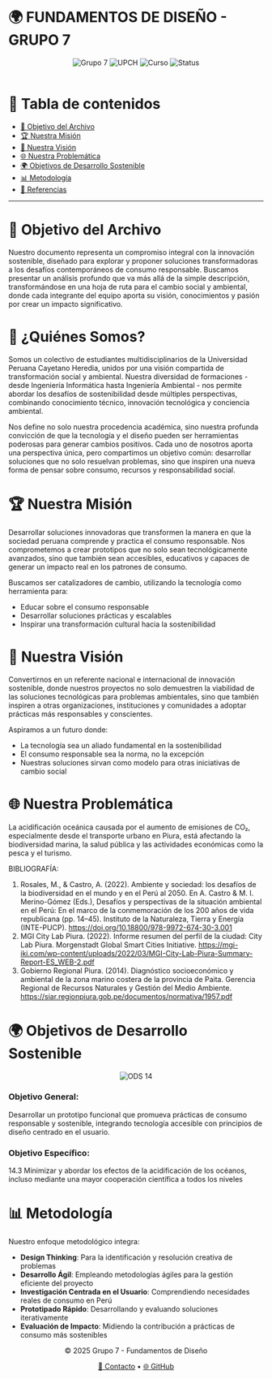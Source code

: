 # 🌍 FUNDAMENTOS DE DISEÑO - GRUPO 7

<div align="center">
  <img src="https://img.shields.io/badge/Grupo-7-blue" alt="Grupo 7">
  <img src="https://img.shields.io/badge/Universidad-UPCH-red" alt="UPCH">
  <img src="https://img.shields.io/badge/Curso-Fundamentos_de_Diseño-green" alt="Curso">
  <img src="https://img.shields.io/badge/Status-En_Desarrollo-yellow" alt="Status">
</div>

<br>

# 📖 Tabla de contenidos
- [🎯 Objetivo del Archivo](#-objetivo-del-archivo)
- [🏆 Nuestra Misión](#-nuestra-misión)
- [🚀 Nuestra Visión](#-nuestra-visión)
- [🌐 Nuestra Problemática](#-nuestra-problemática)
- [🌍 Objetivos de Desarrollo Sostenible](#-objetivos-de-desarrollo-sostenible)
- [📊 Metodología](#-metodología)
- [📑 Referencias](#-referencias)

---

# 🎯 Objetivo del Archivo

Nuestro documento representa un compromiso integral con la innovación sostenible, diseñado para explorar y proponer soluciones transformadoras a los desafíos contemporáneos de consumo responsable. Buscamos presentar un análisis profundo que va más allá de la simple descripción, transformándose en una hoja de ruta para el cambio social y ambiental, donde cada integrante del equipo aporta su visión, conocimientos y pasión por crear un impacto significativo.

# 🌟 ¿Quiénes Somos?

Somos un colectivo de estudiantes multidisciplinarios de la Universidad Peruana Cayetano Heredia, unidos por una visión compartida de transformación social y ambiental. Nuestra diversidad de formaciones - desde Ingeniería Informática hasta Ingeniería Ambiental - nos permite abordar los desafíos de sostenibilidad desde múltiples perspectivas, combinando conocimiento técnico, innovación tecnológica y conciencia ambiental.

Nos define no solo nuestra procedencia académica, sino nuestra profunda convicción de que la tecnología y el diseño pueden ser herramientas poderosas para generar cambios positivos. Cada uno de nosotros aporta una perspectiva única, pero compartimos un objetivo común: desarrollar soluciones que no solo resuelvan problemas, sino que inspiren una nueva forma de pensar sobre consumo, recursos y responsabilidad social.

# 🏆 Nuestra Misión

Desarrollar soluciones innovadoras que transformen la manera en que la sociedad peruana comprende y practica el consumo responsable. Nos comprometemos a crear prototipos que no solo sean tecnológicamente avanzados, sino que también sean accesibles, educativos y capaces de generar un impacto real en los patrones de consumo.

Buscamos ser catalizadores de cambio, utilizando la tecnología como herramienta para:
- Educar sobre el consumo responsable
- Desarrollar soluciones prácticas y escalables
- Inspirar una transformación cultural hacia la sostenibilidad

# 🚀 Nuestra Visión

Convertirnos en un referente nacional e internacional de innovación sostenible, donde nuestros proyectos no solo demuestren la viabilidad de las soluciones tecnológicas para problemas ambientales, sino que también inspiren a otras organizaciones, instituciones y comunidades a adoptar prácticas más responsables y conscientes.

Aspiramos a un futuro donde:
- La tecnología sea un aliado fundamental en la sostenibilidad
- El consumo responsable sea la norma, no la excepción
- Nuestras soluciones sirvan como modelo para otras iniciativas de cambio social

# 🌐 Nuestra Problemática

La acidificación oceánica causada por el aumento de emisiones de CO₂, especialmente desde el transporte urbano en Piura, está afectando la biodiversidad marina, la salud pública y las actividades económicas como la pesca y el turismo.

BIBLIOGRAFÍA:
1.	Rosales, M., & Castro, A. (2022). Ambiente y sociedad: los desafíos de la biodiversidad en el mundo y en el Perú al 2050. En A. Castro & M. I. Merino-Gómez (Eds.), Desafíos y perspectivas de la situación ambiental en el Perú: En el marco de la conmemoración de los 200 años de vida republicana (pp. 14–45). Instituto de la Naturaleza, Tierra y Energía (INTE-PUCP). https://doi.org/10.18800/978-9972-674-30-3.001
2. MGI City Lab Piura. (2022). Informe resumen del perfil de la ciudad: City Lab Piura. Morgenstadt Global Smart Cities Initiative. https://mgi-iki.com/wp-content/uploads/2022/03/MGI-City-Lab-Piura-Summary-Report-ES_WEB-2.pdf
3. Gobierno Regional Piura. (2014). Diagnóstico socioeconómico y ambiental de la zona marino costera de la provincia de Paita. Gerencia Regional de Recursos Naturales y Gestión del Medio Ambiente. https://siar.regionpiura.gob.pe/documentos/normativa/1957.pdf

# 🌍 Objetivos de Desarrollo Sostenible

<div align="center">
  <img src="https://img.shields.io/badge/ODS%2014-Vida%20submarina-blue" alt="ODS 14">
</div>

### Objetivo General:
Desarrollar un prototipo funcional que promueva prácticas de consumo responsable y sostenible, integrando tecnología accesible con principios de diseño centrado en el usuario.

### Objetivo Específico:
14.3 Minimizar y abordar los efectos de la acidificación de los océanos, incluso mediante una mayor cooperación científica a todos los niveles

# 📊 Metodología

Nuestro enfoque metodológico integra:

- **Design Thinking**: Para la identificación y resolución creativa de problemas
- **Desarrollo Ágil**: Empleando metodologías ágiles para la gestión eficiente del proyecto
- **Investigación Centrada en el Usuario**: Comprendiendo necesidades reales de consumo en Perú
- **Prototipado Rápido**: Desarrollando y evaluando soluciones iterativamente
- **Evaluación de Impacto**: Midiendo la contribución a prácticas de consumo más sostenibles

<div align="center">
  <p>© 2025 Grupo 7 - Fundamentos de Diseño</p>
  <p>
    <a href="mailto:frank.jauregui@upch.pe">📧 Contacto</a> •
    <a href="https://github.com/grupo7-fundamentos-diseno">🌐 GitHub</a>
  </p>
</div>
